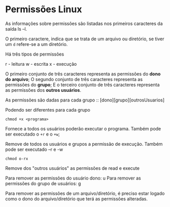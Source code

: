 # Permissões Linux

As informações sobre permissões são listadas nos primeiros caracteres da saída ls –l.

O primeiro caractere, indica que se trata de um arquivo ou diretório, se tiver um `d` refere-se a um diretório. 

Há três tipos de permissões

r - leitura
w - escrita
x - execução

O primeiro conjunto de três caracteres representa as permissões do **dono do arquivo**; 
O segundo conjunto de três caracteres representa as permissões do **grupo**;
E o terceiro conjunto de três caracteres representa as permissões dos **outros usuários**.

As permissões são dadas para cada grupo :: [dono][grupo][outrosUsuarios] 

Podendo ser diferentes para cada grupo 

`chmod +x <programa>`

Fornece a todos os usuários poderão executar o programa. 
Também pode ser executado o `+r` e o `+w`;

Remove de todos os usuários e grupos a permissão de execução. 
Também pode ser executado –r e -w 

`chmod o-rx`  

Remove dos "outros usuários" as permissões de read e execute 

Para remover as permissões do usuário dono: u 
Para remover as permissões do grupo de usuários: g 

Para remover as permissões de um arquivo/diretório, é preciso estar logado como o dono do arquivo/diretório que terá as permissões alteradas. 